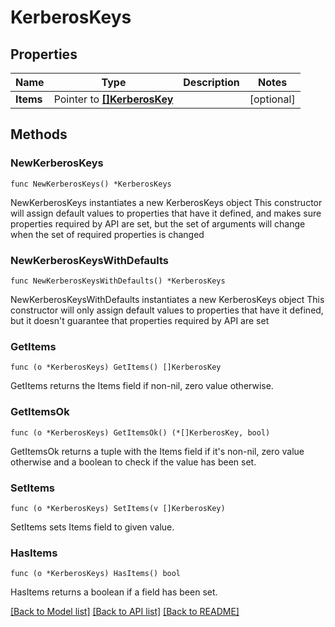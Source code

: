 # KerberosKeys

## Properties

Name | Type | Description | Notes
------------ | ------------- | ------------- | -------------
**Items** | Pointer to [**[]KerberosKey**](KerberosKey.md) |  | [optional] 

## Methods

### NewKerberosKeys

`func NewKerberosKeys() *KerberosKeys`

NewKerberosKeys instantiates a new KerberosKeys object
This constructor will assign default values to properties that have it defined,
and makes sure properties required by API are set, but the set of arguments
will change when the set of required properties is changed

### NewKerberosKeysWithDefaults

`func NewKerberosKeysWithDefaults() *KerberosKeys`

NewKerberosKeysWithDefaults instantiates a new KerberosKeys object
This constructor will only assign default values to properties that have it defined,
but it doesn't guarantee that properties required by API are set

### GetItems

`func (o *KerberosKeys) GetItems() []KerberosKey`

GetItems returns the Items field if non-nil, zero value otherwise.

### GetItemsOk

`func (o *KerberosKeys) GetItemsOk() (*[]KerberosKey, bool)`

GetItemsOk returns a tuple with the Items field if it's non-nil, zero value otherwise
and a boolean to check if the value has been set.

### SetItems

`func (o *KerberosKeys) SetItems(v []KerberosKey)`

SetItems sets Items field to given value.

### HasItems

`func (o *KerberosKeys) HasItems() bool`

HasItems returns a boolean if a field has been set.


[[Back to Model list]](../README.md#documentation-for-models) [[Back to API list]](../README.md#documentation-for-api-endpoints) [[Back to README]](../README.md)


